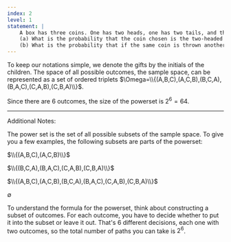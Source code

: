 ```yaml
---
index: 2
level: 1
statement: |
    A box has three coins. One has two heads, one has two tails, and the other is a fair coin with one head and one tail. A coin is chosen at random, is flipped, and comes up heads.   
    (a) What is the probability that the coin chosen is the two-headed coin?  
    (b) What is the probability that if the same coin is thrown another time, it will come up heads?   
---
```


To keep our notations simple, we denote the gifts by the initials of the children. The space of all possible outcomes, the sample space, can be represented as a set of ordered triplets $\Omega=\\{(A,B,C),(A,C,B),(B,C,A),(B,A,C),(C,A,B),(C,B,A)\\}$.

Since there are 6 outcomes, the size of the powerset is $2^6 = 64$.

---

Additional Notes:

The power set is the set of all possible subsets of the sample space. To give you a few examples, the following subsets are parts of the powerset:

$\\{(A,B,C),(A,C,B)\\}$

$\\{(B,C,A),(B,A,C),(C,A,B),(C,B,A)\\}$

$\\{(A,B,C),(A,C,B),(B,C,A),(B,A,C),(C,A,B),(C,B,A)\\}$

$\emptyset$

To understand the formula for the powerset, think about constructing a subset of outcomes. For each outcome, you have to decide whether to put it into the subset or leave it out. That's 6 different decisions, each one with two outcomes, so the total number of paths you can take is $2^6$.
